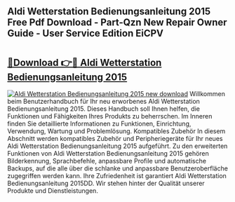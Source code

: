 ## Aldi Wetterstation Bedienungsanleitung 2015 Free Pdf Download - Part-Qzn New Repair Owner Guide - User Service Edition EiCPV

# <h2><a href="http://df2hoy.blite.top/?on=Aldi+Wetterstation+Bedienungsanleitung+2015">🔗Download 👉🔴 Aldi Wetterstation Bedienungsanleitung 2015</a></h2>

[![Aldi Wetterstation Bedienungsanleitung 2015 new download](https://i.imgur.com/lujVjoI.png)](http://df2hoy.blite.top/?on=Aldi+Wetterstation+Bedienungsanleitung+2015)
Willkommen beim Benutzerhandbuch für Ihr neu erworbenes Aldi Wetterstation Bedienungsanleitung 2015. Dieses Handbuch soll Ihnen helfen, die Funktionen und Fähigkeiten Ihres Produkts zu beherrschen. Im Inneren finden Sie detaillierte Informationen zu Funktionen, Einrichtung, Verwendung, Wartung und Problemlösung. Kompatibles Zubehör In diesem Abschnitt werden kompatibles Zubehör und Peripheriegeräte für Ihr neues Aldi Wetterstation Bedienungsanleitung 2015 aufgeführt. Zu den erweiterten Funktionen von Aldi Wetterstation Bedienungsanleitung 2015 gehören Bilderkennung, Sprachbefehle, anpassbare Profile und automatische Backups, auf die alle über die schlanke und anpassbare Benutzeroberfläche zugegriffen werden kann. Ihre Zufriedenheit ist garantiert Aldi Wetterstation Bedienungsanleitung 2015DD. Wir stehen hinter der Qualität unserer Produkte und Dienstleistungen.
